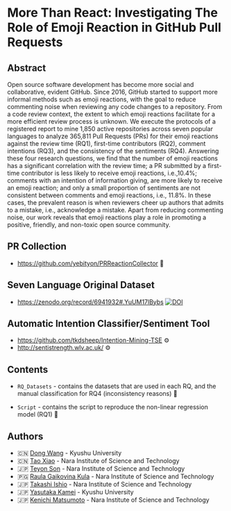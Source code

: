 # More Than React: Investigating The Role of Emoji Reaction in GitHub Pull Requests
## Abstract
Open source software development has become more social and collaborative, evident GitHub. Since 2016, GitHub started to support more informal methods such as emoji reactions, with the goal to reduce commenting noise when reviewing any code changes to a repository. From a code review context, the extent to which emoji reactions facilitate for a more efficient review process is unknown. We execute the protocols of a registered report to mine 1,850 active repositories across seven popular languages to analyze 365,811 Pull Requests (PRs) for their emoji reactions against the review time (RQ1), first-time contributors (RQ2), comment intentions (RQ3), and the consistency of the sentiments (RQ4). Answering these four research questions, we find that the number of emoji reactions has a significant correlation with the review time; a PR submitted by a first-time contributor is less likely to receive emoji reactions, i.e.,10.4%;  comments with an intention of information giving, are more likely to receive an emoji reaction; and only a small proportion of sentiments are not consistent between comments and emoji reactions, i.e., 11.8%.  In these cases, the prevalent reason is when reviewers cheer up authors that admits to a mistake, i.e., acknowledge a mistake. Apart from reducing commenting noise, our work reveals that emoji reactions play a role in promoting a positive, friendly, and non-toxic open source community. 

## PR Collection 
* https://github.com/yebityon/PRReactionCollector 	:rocket:

## Seven Language Original Dataset
* https://zenodo.org/record/6941932#.YuUM17lBybs
<a href="https://doi.org/10.5281/zenodo.6941932"><img src="https://zenodo.org/badge/DOI/10.5281/zenodo.6941932.svg" alt="DOI"></a>

## Automatic Intention Classifier/Sentiment Tool 
* https://github.com/tkdsheep/Intention-Mining-TSE :gear:
* http://sentistrength.wlv.ac.uk/ :gear:

## Contents
* `RQ_Datasets` - contains the datasets that are used in each RQ, and the manual classification for RQ4 (inconsistency reasons) :floppy_disk:

* `Script` - contains the script to reproduce the non-linear regression model (RQ1) :crystal_ball:

		
## Authors
- :cn: [Dong Wang](https://dong-w.github.io/) - Kyushu University
- :cn: [Tao Xiao](https://tao-xiao.github.io/) - Nara Institute of Science and Technology
- :jp: [Teyon Son](https://yebityon.hatenablog.com/) - Nara Institute of Science and Technology
- :papua_new_guinea: [Raula Gaikovina Kula](https://raux.github.io/) - Nara Institute of Science and Technology
- :jp: [Takashi Ishio](https://hideakihata.github.io/) - Nara Institute of Science and Technology
- :jp: [Yasutaka Kamei](https://posl.ait.kyushu-u.ac.jp/~kamei/) - Kyushu University
- :jp: [Kenichi Matsumoto](https://matsumotokenichi.github.io/) - Nara Institute of Science and Technology
